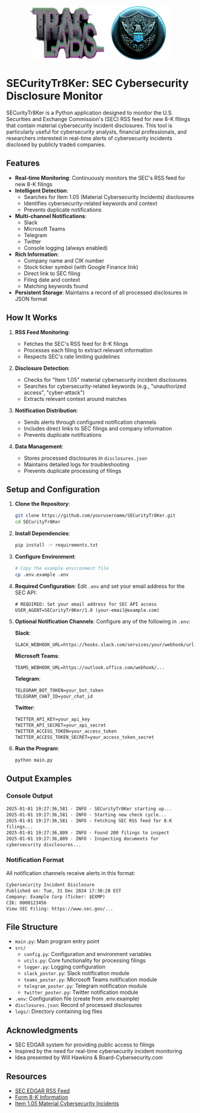 <div align='center'>
  <img src="https://github.com/pancak3lullz/SECurityTr8Ker/blob/main/traclabs.png" style="width: 200px; height: 150px">
  <img src="https://github.com/pancak3lullz/SECurityTr8Ker/blob/main/SECurityTr8Ker.png" style="width: 175px; height: 150px">
</div>

# SECurityTr8Ker: SEC Cybersecurity Disclosure Monitor

SECurityTr8Ker is a Python application designed to monitor the U.S. Securities and Exchange Commission's (SEC) RSS feed for new 8-K filings that contain material cybersecurity incident disclosures. This tool is particularly useful for cybersecurity analysts, financial professionals, and researchers interested in real-time alerts of cybersecurity incidents disclosed by publicly traded companies.

## Features

- **Real-time Monitoring**: Continuously monitors the SEC's RSS feed for new 8-K filings
- **Intelligent Detection**: 
  - Searches for Item 1.05 (Material Cybersecurity Incidents) disclosures
  - Identifies cybersecurity-related keywords and context
  - Prevents duplicate notifications
- **Multi-channel Notifications**: 
  - Slack
  - Microsoft Teams
  - Telegram
  - Twitter
  - Console logging (always enabled)
- **Rich Information**: 
  - Company name and CIK number
  - Stock ticker symbol (with Google Finance link)
  - Direct link to SEC filing
  - Filing date and context
  - Matching keywords found
- **Persistent Storage**: Maintains a record of all processed disclosures in JSON format

## How It Works

1. **RSS Feed Monitoring**:
   - Fetches the SEC's RSS feed for 8-K filings
   - Processes each filing to extract relevant information
   - Respects SEC's rate limiting guidelines

2. **Disclosure Detection**:
   - Checks for "Item 1.05" material cybersecurity incident disclosures
   - Searches for cybersecurity-related keywords (e.g., "unauthorized access", "cyber-attack")
   - Extracts relevant context around matches

3. **Notification Distribution**:
   - Sends alerts through configured notification channels
   - Includes direct links to SEC filings and company information
   - Prevents duplicate notifications

4. **Data Management**:
   - Stores processed disclosures in `disclosures.json`
   - Maintains detailed logs for troubleshooting
   - Prevents duplicate processing of filings

## Setup and Configuration

1. **Clone the Repository**:
   ```bash
   git clone https://github.com/yourusername/SECurityTr8Ker.git
   cd SECurityTr8Ker
   ```

2. **Install Dependencies**:
   ```bash
   pip install -r requirements.txt
   ```

3. **Configure Environment**:
   ```bash
   # Copy the example environment file
   cp .env.example .env
   ```

4. **Required Configuration**:
   Edit `.env` and set your email address for the SEC API:
   ```
   # REQUIRED: Set your email address for SEC API access
   USER_AGENT=SECurityTr8Ker/1.0 (your-email@example.com)
   ```

5. **Optional Notification Channels**:
   Configure any of the following in `.env`:

   **Slack**:
   ```
   SLACK_WEBHOOK_URL=https://hooks.slack.com/services/your/webhook/url
   ```

   **Microsoft Teams**:
   ```
   TEAMS_WEBHOOK_URL=https://outlook.office.com/webhook/...
   ```

   **Telegram**:
   ```
   TELEGRAM_BOT_TOKEN=your_bot_token
   TELEGRAM_CHAT_ID=your_chat_id
   ```

   **Twitter**:
   ```
   TWITTER_API_KEY=your_api_key
   TWITTER_API_SECRET=your_api_secret
   TWITTER_ACCESS_TOKEN=your_access_token
   TWITTER_ACCESS_TOKEN_SECRET=your_access_token_secret
   ```

6. **Run the Program**:
   ```bash
   python main.py
   ```

## Output Examples

### Console Output
```
2025-01-01 19:27:36,581 - INFO - SECurityTr8Ker starting up...
2025-01-01 19:27:36,581 - INFO - Starting new check cycle...
2025-01-01 19:27:36,581 - INFO - Fetching SEC RSS feed for 8-K filings...
2025-01-01 19:27:36,809 - INFO - Found 200 filings to inspect
2025-01-01 19:27:36,809 - INFO - Inspecting documents for cybersecurity disclosures...
```

### Notification Format
All notification channels receive alerts in this format:
```
Cybersecurity Incident Disclosure
Published on: Tue, 31 Dec 2024 17:30:28 EST
Company: Example Corp (Ticker: $EXMP)
CIK: 0000123456
View SEC Filing: https://www.sec.gov/...
```

## File Structure

- `main.py`: Main program entry point
- `src/`
  - `config.py`: Configuration and environment variables
  - `utils.py`: Core functionality for processing filings
  - `logger.py`: Logging configuration
  - `slack_poster.py`: Slack notification module
  - `teams_poster.py`: Microsoft Teams notification module
  - `telegram_poster.py`: Telegram notification module
  - `twitter_poster.py`: Twitter notification module
- `.env`: Configuration file (create from .env.example)
- `disclosures.json`: Record of processed disclosures
- `logs/`: Directory containing log files

## Acknowledgments

- SEC EDGAR system for providing public access to filings
- Inspired by the need for real-time cybersecurity incident monitoring
- Idea presented by Will Hawkins & Board-Cybersecurity.com

## Resources

- [SEC EDGAR RSS Feed](https://www.sec.gov/Archives/edgar/usgaap.rss.xml)
- [Form 8-K Information](https://www.sec.gov/fast-answers/answersform8khtm.html)
- [Item 1.05 Material Cybersecurity Incidents](https://www.sec.gov/rules/final/2023/33-11216.pdf)
